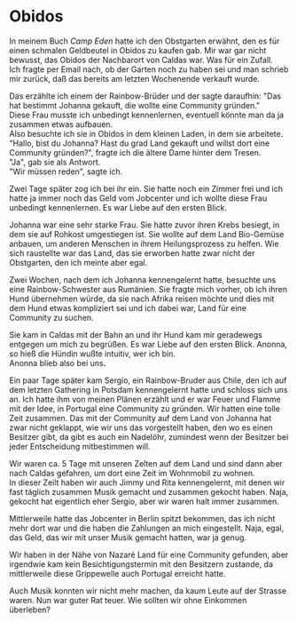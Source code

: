 # Obidos

In meinem Buch *Camp Eden* hatte ich den Obstgarten erwähnt, den es für einen schmalen Geldbeutel in Obidos zu kaufen gab. Mir war gar nicht bewusst, das Obidos der Nachbarort von Caldas war. Was für ein Zufall.  
Ich fragte per Email nach, ob der Garten noch zu haben sei und man schrieb mir zurück, daß das bereits am letzten Wochenende verkauft wurde.  

Das erzählte ich einem der Rainbow-Brüder und der sagte daraufhin: "Das hat bestimmt Johanna gekauft, die wollte eine Community gründen."  
Diese Frau musste ich unbedingt kennenlernen, eventuell könnte man da ja zusammen etwas aufbauen.  
Also besuchte ich sie in Obidos in dem kleinen Laden, in dem sie arbeitete.  
"Hallo, bist du Johanna? Hast du grad Land gekauft und willst dort eine Community gründen?", fragte ich die ältere Dame hinter dem Tresen.  
"Ja", gab sie als Antwort.  
"Wir müssen reden", sagte ich.  

Zwei Tage später zog ich bei ihr ein. Sie hatte noch ein Zimmer frei und ich hatte ja immer noch das Geld vom Jobcenter und ich wollte diese Frau unbedingt kennenlernen. Es war Liebe auf den ersten Blick.  

Johanna war eine sehr starke Frau. Sie hatte zuvor ihren Krebs besiegt, in dem sie auf Rohkost umgestiegen ist. Sie wollte auf dem Land Bio-Gemüse anbauen, um anderen Menschen in ihrem Heilungsprozess zu helfen. Wie sich raustellte war das Land, das sie erworben hatte zwar nicht der Obstgarten, den ich meinte aber egal.  

Zwei Wochen, nach dem ich Johanna kennengelernt hatte, besuchte uns eine Rainbow-Schwester aus Rumänien. Sie fragte mich vorher, ob ich ihren Hund übernehmen würde, da sie nach Afrika reisen möchte und dies mit dem Hund etwas kompliziert sei und ich dabei war, Land für eine Community zu suchen.  

Sie kam in Caldas mit der Bahn an und ihr Hund kam mir geradewegs entgegen um mich zu begrüßen. Es war Liebe auf den ersten Blick. Anonna, so hieß die Hündin wußte intuitiv, wer ich bin.  
Anonna blieb also bei uns.

Ein paar Tage später kam Sergio, ein Rainbow-Bruder aus Chile, den ich auf dem letzten Gathering in Potsdam kennengelernt hatte und schloss sich uns an. Ich hatte ihm von meinen Plänen erzählt und er war Feuer und Flamme mit der Idee, in Portugal eine Community zu gründen. Wir hatten eine tolle Zeit zusammen. Das mit der Community auf dem Land von Johanna hat zwar nicht geklappt, wie wir uns das vorgestellt haben, den wo es einen Besitzer gibt, da gibt es auch ein Nadelöhr, zumindest wenn der Besitzer bei jeder Entscheidung mitbestimmen will.  

Wir waren ca. 5 Tage mit unseren Zelten auf dem Land und sind dann aber nach Caldas gefahren, um dort eine Zeit im Wohnmobil zu wohnen.  
In dieser Zeilt haben wir auch Jimmy und Rita kennengelernt, mit denen wir fast täglich zusammen Musik gemacht und zusammen gekocht haben. Naja, gekocht hat eigentlich eher Sergio, aber wir waren halt immer zusammen.   

Mittlerweile hatte das Jobcenter in Berlin spitzt bekommen, das ich nicht mehr dort war und die haben die Zahlungen an mich eingestellt. Naja, egal, das Geld, das wir mit unser Musik gemacht hatten, war ja genug.

Wir haben in der Nähe von Nazaré Land für eine Community gefunden, aber irgendwie kam kein Besichtigungstermin mit den Besitzern zustande, da mittlerweile diese Grippewelle auch Portugal erreicht hatte.  

Auch Musik konnten wir nicht mehr machen, da kaum Leute auf der Strasse waren. Nun war guter Rat teuer. Wie sollten wir ohne Einkommen überleben?
